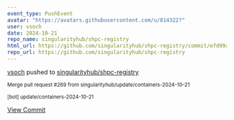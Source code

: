 ```yaml
---
event_type: PushEvent
avatar: "https://avatars.githubusercontent.com/u/814322?"
user: vsoch
date: 2024-10-21
repo_name: singularityhub/shpc-registry
html_url: https://github.com/singularityhub/shpc-registry/commit/efd99a7d0112549f765b90cbb2506abf827d98f0
repo_url: https://github.com/singularityhub/shpc-registry
---
```


<a href='https://github.com/vsoch' target='_blank'>vsoch</a> pushed to <a href='https://github.com/singularityhub/shpc-registry' target='_blank'>singularityhub/shpc-registry</a>

<small>Merge pull request #269 from singularityhub/update/containers-2024-10-21

[bot] update/containers-2024-10-21</small>

<a href='https://github.com/singularityhub/shpc-registry/commit/efd99a7d0112549f765b90cbb2506abf827d98f0' target='_blank'>View Commit</a>